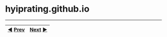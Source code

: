 # hyiprating.github.io
***
|[:arrow_backward:](https://github.com/hyip/monitor) [Prev](https://github.com/hyip/monitor)|[Next](https://github.com/hyiprating/hyiprating.github.io/wiki/Introduction) [:arrow_forward:](https://github.com/hyiprating/hyiprating.github.io/wiki/Introduction)|
|:----|----:|
